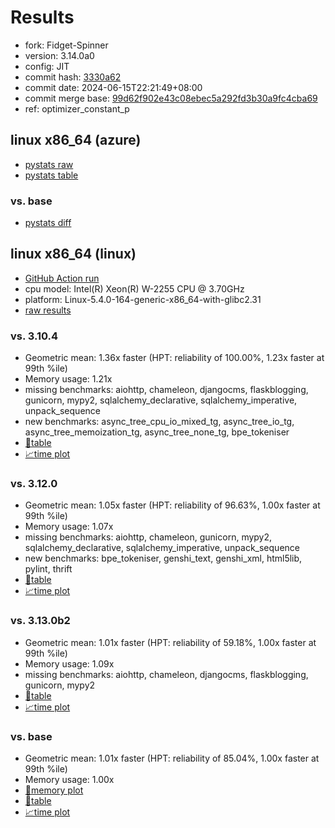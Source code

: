 # Results

- fork: Fidget-Spinner
- version: 3.14.0a0
- config: JIT
- commit hash: [3330a62](https://github.com/Fidget%2dSpinner/cpython/commit/3330a62)
- commit date: 2024-06-15T22:21:49+08:00
- commit merge base: [99d62f902e43c08ebec5a292fd3b30a9fc4cba69](https://github.com/Fidget%2dSpinner/cpython/commit/99d62f902e43c08ebec5a292fd3b30a9fc4cba69)
- ref: optimizer_constant_p

## linux x86_64 (azure)

- [pystats raw](bm-20240615-azure-x86_64-Fidget%252dSpinner-optimizer_constant_p-3.14.0a0-3330a62-pystats.json)
- [pystats table](bm-20240615-azure-x86_64-Fidget%252dSpinner-optimizer_constant_p-3.14.0a0-3330a62-pystats.md)

### vs. base

- [pystats diff](bm-20240615-azure-x86_64-Fidget%252dSpinner-optimizer_constant_p-3.14.0a0-3330a62-pystats-vs-base.md)

## linux x86_64 (linux)

- [GitHub Action run](https://github.com/faster-cpython/benchmarking/actions/runs/9576601818)
- cpu model: Intel(R) Xeon(R) W-2255 CPU @ 3.70GHz
- platform: Linux-5.4.0-164-generic-x86_64-with-glibc2.31
- [raw results](bm-20240615-linux-x86_64-Fidget%252dSpinner-optimizer_constant_p-3.14.0a0-3330a62.json)

### vs. 3.10.4

- Geometric mean: 1.36x faster (HPT: reliability of 100.00%, 1.23x faster at 99th %ile)
- Memory usage: 1.21x
- missing benchmarks: aiohttp, chameleon, djangocms, flaskblogging, gunicorn, mypy2, sqlalchemy_declarative, sqlalchemy_imperative, unpack_sequence
- new benchmarks: async_tree_cpu_io_mixed_tg, async_tree_io_tg, async_tree_memoization_tg, async_tree_none_tg, bpe_tokeniser
- [📄table](bm-20240615-linux-x86_64-Fidget%252dSpinner-optimizer_constant_p-3.14.0a0-3330a62-vs-3.10.4.md)
- [📈time plot](bm-20240615-linux-x86_64-Fidget%252dSpinner-optimizer_constant_p-3.14.0a0-3330a62-vs-3.10.4.svg)

### vs. 3.12.0

- Geometric mean: 1.05x faster (HPT: reliability of 96.63%, 1.00x faster at 99th %ile)
- Memory usage: 1.07x
- missing benchmarks: aiohttp, chameleon, gunicorn, mypy2, sqlalchemy_declarative, sqlalchemy_imperative, unpack_sequence
- new benchmarks: bpe_tokeniser, genshi_text, genshi_xml, html5lib, pylint, thrift
- [📄table](bm-20240615-linux-x86_64-Fidget%252dSpinner-optimizer_constant_p-3.14.0a0-3330a62-vs-3.12.0.md)
- [📈time plot](bm-20240615-linux-x86_64-Fidget%252dSpinner-optimizer_constant_p-3.14.0a0-3330a62-vs-3.12.0.svg)

### vs. 3.13.0b2

- Geometric mean: 1.01x faster (HPT: reliability of 59.18%, 1.00x faster at 99th %ile)
- Memory usage: 1.09x
- missing benchmarks: aiohttp, chameleon, djangocms, flaskblogging, gunicorn, mypy2
- [📄table](bm-20240615-linux-x86_64-Fidget%252dSpinner-optimizer_constant_p-3.14.0a0-3330a62-vs-3.13.0b2.md)
- [📈time plot](bm-20240615-linux-x86_64-Fidget%252dSpinner-optimizer_constant_p-3.14.0a0-3330a62-vs-3.13.0b2.svg)

### vs. base

- Geometric mean: 1.01x faster (HPT: reliability of 85.04%, 1.00x faster at 99th %ile)
- Memory usage: 1.00x
- [🧠memory plot](bm-20240615-linux-x86_64-Fidget%252dSpinner-optimizer_constant_p-3.14.0a0-3330a62-vs-base-mem.svg)
- [📄table](bm-20240615-linux-x86_64-Fidget%252dSpinner-optimizer_constant_p-3.14.0a0-3330a62-vs-base.md)
- [📈time plot](bm-20240615-linux-x86_64-Fidget%252dSpinner-optimizer_constant_p-3.14.0a0-3330a62-vs-base.svg)

